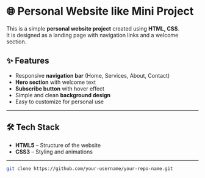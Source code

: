 # 🌐 Personal Website like Mini Project

This is a simple **personal website project** created using **HTML, CSS**.  
It is designed as a landing page with navigation links and a welcome section.  


## ✨ Features  
- Responsive **navigation bar** (Home, Services, About, Contact)  
- **Hero section** with welcome text  
- **Subscribe button** with hover effect  
- Simple and clean **background design**  
- Easy to customize for personal use  

---

## 🛠️ Tech Stack  
- **HTML5** – Structure of the website  
- **CSS3** – Styling and animations  

---

```bash
git clone https://github.com/your-username/your-repo-name.git
